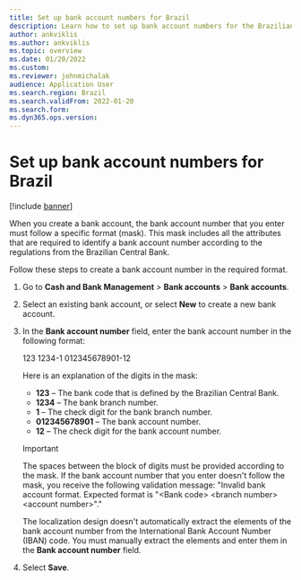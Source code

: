 ```yaml
---
title: Set up bank account numbers for Brazil
description: Learn how to set up bank account numbers for the Brazilian localization, including a step-by-step process for creating a bank account number in the require format.
author: ankviklis
ms.author: ankviklis
ms.topic: overview
ms.date: 01/20/2022
ms.custom:
ms.reviewer: johnmichalak
audience: Application User
ms.search.region: Brazil
ms.search.validFrom: 2022-01-20
ms.search.form: 
ms.dyn365.ops.version: 
---
```


# Set up bank account numbers for Brazil

[!include [banner](../../includes/banner.md)]

When you create a bank account, the bank account number that you enter must follow a specific format (mask). This mask includes all the attributes that are required to identify a bank account number according to the regulations from the Brazilian Central Bank.

Follow these steps to create a bank account number in the required format.

1. Go to **Cash and Bank Management** > **Bank accounts** > **Bank accounts**.
2. Select an existing bank account, or select **New** to create a new bank account.
3. In the **Bank account number** field, enter the bank account number in the following format:

    123 1234-1 012345678901-12

    Here is an explanation of the digits in the mask:

    - **123** – The bank code that is defined by the Brazilian Central Bank.
    - **1234** – The bank branch number.
    - **1** – The check digit for the bank branch number.
    - **012345678901** – The bank account number.
    - **12** – The check digit for the bank account number.

    > [!IMPORTANT]
    > The spaces between the block of digits must be provided according to the mask. If the bank account number that you enter doesn't follow the mask, you receive the following validation message: "Invalid bank account format. Expected format is "&lt;Bank code&gt; &lt;branch number&gt; &lt;account number&gt;"."
    >
    > The localization design doesn't automatically extract the elements of the bank account number from the International Bank Account Number (IBAN) code. You must manually extract the elements and enter them in the **Bank account number** field.

4. Select **Save**.
